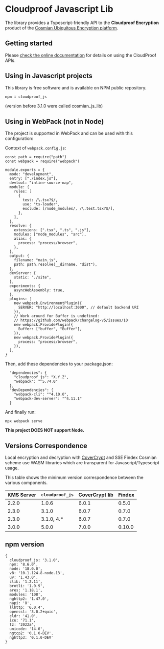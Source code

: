 # Cloudproof Javascript Lib

The library provides a Typescript-friendly API to the **Cloudproof Encryption** product of the [Cosmian Ubiquitous Encryption platform](https://cosmian.com).

## Getting started

Please [check the online documentation](https://docs.cosmian.com/cloudproof_encryption/use_cases_benefits/) for details on using the CloudProof APIs.

## Using in Javascript projects

This library is free software and is available on NPM public repository.

```bash
npm i cloudproof_js
```

(version before 3.1.0 were called cosmian_js_lib)

## Using in WebPack (not in Node)

The project is supported in WebPack and can be used with this configuration:

Context of `webpack.config.js`:

```
const path = require("path")
const webpack = require("webpack")

module.exports = {
  mode: "development",
  entry: ["./index.js"],
  devtool: "inline-source-map",
  module: {
    rules: [
      {
        test: /\.tsx?$/,
        use: "ts-loader",
        exclude: [/node_modules/, /\.test.tsx?$/],
      },
    ],
  },
  resolve: {
    extensions: [".tsx", ".ts", ".js"],
    modules: ["node_modules", "src"],
    alias: {
      process: "process/browser",
    },
  },
  output: {
    filename: "main.js",
    path: path.resolve(__dirname, "dist"),
  },
  devServer: {
    static: "./site",
  },
  experiments: {
    asyncWebAssembly: true,
  },
  plugins: [
    new webpack.EnvironmentPlugin({
      SERVER: "http://localhost:3000", // default backend URI
    }),
    // Work around for Buffer is undefined:
    // https://github.com/webpack/changelog-v5/issues/10
    new webpack.ProvidePlugin({
      Buffer: ["buffer", "Buffer"],
    }),
    new webpack.ProvidePlugin({
      process: "process/browser",
    }),
  ],
}
```

Then, add these dependencies to your package.json:

```
  "dependencies": {
    "cloudproof_js": "X.Y.Z",
    "webpack": "^5.74.0"
  },
  "devDependencies": {
    "webpack-cli": "^4.10.0",
    "webpack-dev-server": "^4.11.1"
  }

```

And finally run:

```
npx webpack serve
```

**This project DOES NOT support Node.**

## Versions Correspondence

Local encryption and decryption with [CoverCrypt](https://github.com/Cosmian/cover_crypt) and SSE Findex Cosmian scheme use WASM libraries which are transparent for Javascript/Typescript usage.

This table shows the minimum version correspondence between the various components.

| KMS Server | `cloudproof_js` | CoverCrypt lib | Findex |
| ---------- | --------------- | -------------- | ------ |
| 2.2.0      | 1.0.6           | 6.0.1          | 0.5.0  |
| 2.3.0      | 3.1.0           | 6.0.7          | 0.7.0  |
| 2.3.0      | 3.1.0, 4.\*     | 6.0.7          | 0.7.0  |
| 3.0.0      | 5.0.0           | 7.0.0          | 0.10.0 |

## npm version

```
{
  cloudproof_js: '3.1.0',
  npm: '8.6.0',
  node: '18.0.0',
  v8: '10.1.124.8-node.13',
  uv: '1.43.0',
  zlib: '1.2.11',
  brotli: '1.0.9',
  ares: '1.18.1',
  modules: '108',
  nghttp2: '1.47.0',
  napi: '8',
  llhttp: '6.0.4',
  openssl: '3.0.2+quic',
  cldr: '41.0',
  icu: '71.1',
  tz: '2022a',
  unicode: '14.0',
  ngtcp2: '0.1.0-DEV',
  nghttp3: '0.1.0-DEV'
}
```
